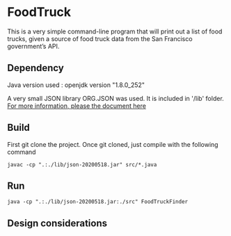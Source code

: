 # FoodTruck
This is a very simple command-line program that will print out a list of food trucks, given a source of food truck data from the San Francisco government’s API.

## Dependency

Java version used : openjdk version "1.8.0_252"

A very small JSON library ORG.JSON was used. It is included in '/lib' folder. [For more information, please the document here](lib/README.md)

## Build

First git clone the project. 
Once git cloned, just compile with the following command
```
javac -cp ".:./lib/json-20200518.jar" src/*.java
```

## Run 

```
java -cp ".:./lib/json-20200518.jar:./src" FoodTruckFinder
```



## Design considerations
